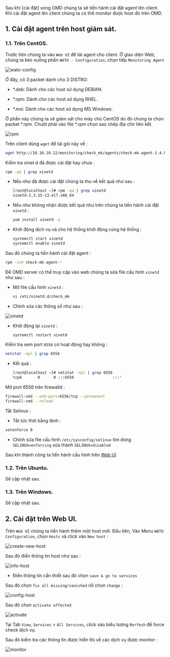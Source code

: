 Sau khi [cài đặt] xong OMD chúng ta sẽ tiến hành cài đặt agent lên client. Khi cài đặt agent lên client chúng ta có thể monitor được host đó trên OMD.

## 1. Cài đặt agent trên host giám sát.

### 1.1. Trên CentOS.

Trước tiên chúng ta vào `Web UI` để tải agent cho client. Ở giao diện Web, chúng ta kéo xuống phần `WATO - Configuration`, chọn tiếp `Monitoring Agent`

![wato-config](/images/wato-config.png)

Ở đây, có 3 packet dành cho 3 DISTRO:

- *.deb: Dành cho các host sử dụng DEBIAN.

- *.rpm: Dành cho các host sử dụng RHEL.

- *.msi: Dành cho các host sử dụng MS Windows.

Ở phần này chúng ta sẽ giám sát cho máy chủ CentOS do đó chúng ta chọn packet *.rpm. Chuột phải vào file *.rpm chọn sao chép địa chir liên kết.

![rpm](/images/rpm.png)

Trên client dùng `wget` để tải gói này về :

```sh
wget http://10.10.10.12/monitoring/check_mk/agents/check-mk-agent-1.4.0p16-1.noarch.rpm
```

Kiểm tra xinet.d đã được cài đặt hay chưa :

```sh
rpm -qa | grep xinetd
```

- Nếu như đã được cài đặt chúng ta thu về kết quả như sau :

    ```sh
    [root@localhost ~]# rpm -qa | grep xinetd
    xinetd-2.3.15-13.el7.x86_64
    ```

- Nếu như không nhận được kết quả như trên chúng ta tiến hành cài đặt `xinetd` :

    ```sh
    yum install xinetd -y
    ```

- Khởi động dịch vụ và cho hệ thống khởi động cùng hệ thống :

    ```sh
    systemctl start xinetd
    systemctl enable xinetd
    ```

Sau đó chúng ta tiến hành cài đặt agent :

```sh
rpm -ivh check-mk-agent-*
```

Để OMD  server có thể truy cập vào web chúng ta sửa file cấu hình `xinetd` như sau :

- Mở file cấu hình `xinetd` :

    ```sh
    vi /etc/xinetd.d/check_mk
    ```
- Chỉnh sửa các thông số như sau :

![xinetd](/images/xinetd.png)

- Khởi động lại `xinetd` :

    ```sh
    systemctl restart xinetd
    ```

Kiểm tra xem port `6556` có hoạt động hay không :

```sh
netstat -npl | grep 6556
```

- Kết quả :

    ```sh
    [root@localhost ~]# netstat -npl | grep 6556
    tcp6       0      0 :::6556                 :::*                    LISTEN      10366/xinetd
    ```

Mở port 6556 trên firewalld :

```sh
firewall-cmd --add-port=6556/tcp --permanent
firewall-cmd --reload
```

Tắt Selinux :

- Tắt tức thời bằng lệnh :

```sh
setenforce 0
```

- Chỉnh sửa file cấu hình `/etc/sysconfig/selinux` tìm dòng `SELINUX=enforcing` sửa thành `SELINUX=disabled`


Sau khi thành công ta tiến hành cấu hình trên [Web UI]()

### 1.2. Trên Ubuntu.

Sẽ cập nhật sau.

### 1.3. Trên Windows.

Sẽ cập nhật sau.


## 2. Cài đặt trên Web UI.

Trên `Web UI` chúng ta tiến hành thêm một host mới. Đầu tiên, Vào Menu `WATO Configuration`, chọn `Hosts` và click vào `New host` :

![create-new-host](/images/create-new-host.png)

Sau đó điền thông tin host như sau : 

![info-host](/images/info-host.png)

- Điền thông tin cần thiết sau đó chọn `save & go to services`

Sau đó  chọn `fix all missing/vanished` rồi chọn `change` :

![config-host](/images/config-host.png)

Sau đó chọn `activate affected`

![activate](/images/activate.png)

Tại Tab `View`, `Services` > `All Services`, click vào biểu tượng `Rerfesh` để force check dịch vụ.

Sau đó kiểm tra các thông tin được hiển thị về các dịch vụ được monitor :

![monitor](/images/monitor.png)
